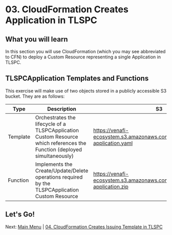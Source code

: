 # 03. CloudFormation Creates Application in TLSPC

## What you will learn

In this section you will use CloudFormation (which you may see abbreviated to CFN) to deploy a Custom Resource representing a single Application in TLSPC.

## TLSPCApplication Templates and Functions

This exercise will make use of two objects stored in a publicly accessible S3 bucket.
They are as follows:

| Type | Description | S3 | Source |
| - | - | - | - |
| Template | Orchestrates the lifecycle of a TLSPCApplication Custom Resource which references the Function (deployed simultaneously) | https://venafi-ecosystem.s3.amazonaws.com/tlspc/templates/tlspc-application.yaml | [View](https://github.com/paulternate/cf-venafi-automation/blob/main/tlspc/templates/tlspc-application.yaml)  |
| Function | Implements the Create/Update/Delete operations required by the TLSPCApplication Custom Resource | https://venafi-ecosystem.s3.amazonaws.com/tlspc/functions/tlspc-application.zip | [View](https://github.com/paulternate/cf-venafi-automation/blob/main/tlspc/functions/tlspc-application/app/app.py)   |

## Let's Go!



Next: [Main Menu](../README.md) | [04. CloudFormation Creates Issuing Template in TLSPC](../04-tlspc-create-issuing-template/README.md)

